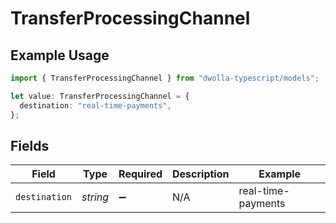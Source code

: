 # TransferProcessingChannel

## Example Usage

```typescript
import { TransferProcessingChannel } from "dwolla-typescript/models";

let value: TransferProcessingChannel = {
  destination: "real-time-payments",
};
```

## Fields

| Field              | Type               | Required           | Description        | Example            |
| ------------------ | ------------------ | ------------------ | ------------------ | ------------------ |
| `destination`      | *string*           | :heavy_minus_sign: | N/A                | real-time-payments |